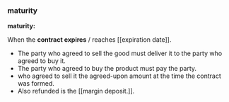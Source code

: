 ### maturity

<b>maturity:</b><br>

When the <b>contract expires</b> / reaches [[expiration date]].<br>
* The party who agreed to sell the good must deliver it to the party who agreed to buy it.
* The party who agreed to buy the product must pay the party.
* who agreed to sell it the agreed-upon amount at the time the contract was formed.
* Also refunded is the [[margin deposit.]].
